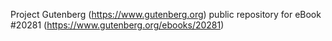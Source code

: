 Project Gutenberg (https://www.gutenberg.org) public repository for eBook #20281 (https://www.gutenberg.org/ebooks/20281)
